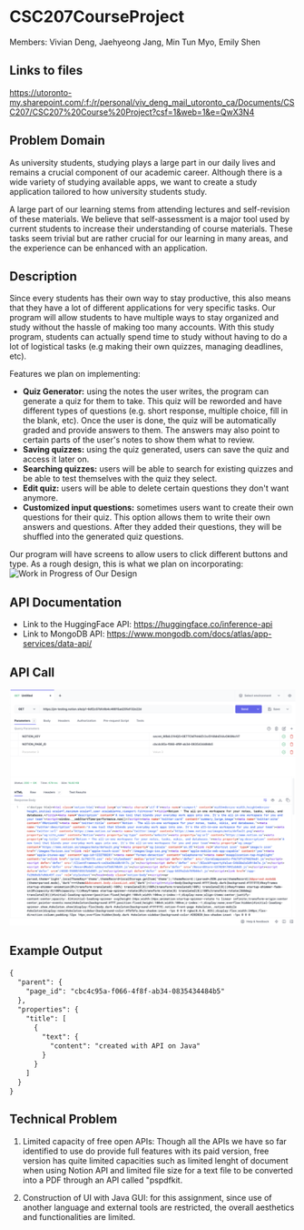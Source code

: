 # CSC207CourseProject
Members: Vivian Deng, Jaehyeong Jang, Min Tun Myo, Emily Shen

## Links to files
https://utoronto-my.sharepoint.com/:f:/r/personal/viv_deng_mail_utoronto_ca/Documents/CSC207/CSC207%20Course%20Project?csf=1&web=1&e=QwX3N4

## Problem Domain
As university students, studying plays a large part in our daily lives and remains a crucial component of our academic career. Although there is a wide variety of studying available apps, we want to create a study application tailored to how university students study.

A large part of our learning stems from attending lectures and self-revision of these materials. We believe that self-assessment is a major tool used by current students to increase their understanding of course materials. These tasks seem trivial but are rather crucial for our learning in many areas, and the experience can be enhanced with an application.

## Description
Since every students has their own way to stay productive, this also means that they have a lot of different applications for very specific tasks. Our program will allow students to have multiple ways to stay organized and study without the hassle of making too many accounts. With this study program, students can actually spend time to study without having to do a lot of logistical tasks (e.g making their own quizzes, managing deadlines, etc). 

Features we plan on implementing:
- **Quiz Generator:** using the notes the user writes, the program can generate a quiz for them to take. This quiz will be reworded and have different types of questions (e.g. short response, multiple choice, fill in the blank, etc). Once the user is done, the quiz will be automatically graded and provide answers to them. The answers may also point to certain parts of the user's notes to show them what to review.
- **Saving quizzes:** using the quiz generated, users can save the quiz and access it later on.
- **Searching quizzes:** users will be able to search for existing quizzes and be able to test themselves with the quiz they select.
- **Edit quiz:** users will be able to delete certain questions they don't want anymore.
- **Customized input questions:** sometimes users want to create their own questions for their quiz. This option allows them to write their own answers and questions. After they added their questions, they will be shuffled into the generated quiz questions.

Our program will have screens to allow users to click different buttons and type. As a rough design, this is what we plan on incorporating:
![Work in Progress of Our Design](https://github.com/vivjd/CSC207CourseProject/assets/105073190/f80bacda-f2f5-4fec-a524-92995a2549f0)


## API Documentation
- Link to the HuggingFace API: https://huggingface.co/inference-api
- Link to MongoDB API: https://www.mongodb.com/docs/atlas/app-services/data-api/
  
## API Call

![What is this](hoppscotch_trying_API.png)
## Example Output

```
{
  "parent": {
    "page_id": "cbc4c95a-f066-4f8f-ab34-0835434484b5"
  },
  "properties": {
    "title": [
      {
        "text": {
          "content": "created with API on Java"
        }
      }
    ]
  }
}
```


## Technical Problem
1. Limited capacity of free open APIs: Though all the APIs we have so far identified to use do provide full features with its paid version,
free version has quite limited capacities such as limited lenght of document when using Notion API and limited file size 
for a text file to be converted into a PDF through an API called "pspdfkit.


2. Construction of UI with Java GUI: for this assignment, since use of another language and external tools are restricted, 
the overall aesthetics and functionalities are limited.
